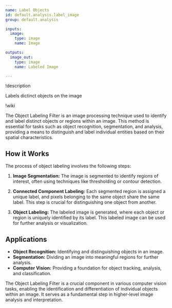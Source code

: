 ```yaml
---
name: Label Objects
id: default.analysis.label_image
group: default.analysis

inputs:
  image:
    type: image
    name: Image

outputs:
  image_out:
    type: image
    name: Labeled Image

---
```


!description

Labels dictinct objects on the image

!wiki

The Object Labeling Filter is an image processing technique used to identify and label distinct objects or regions within an image. This method is essential for tasks such as object recognition, segmentation, and analysis, providing a means to distinguish and label individual entities based on their spatial characteristics.

## How it Works

The process of object labeling involves the following steps:

1. **Image Segmentation:** The image is segmented to identify regions of interest, often using techniques like thresholding or contour detection.

2. **Connected Component Labeling:** Each segmented region is assigned a unique label, and pixels belonging to the same object share the same label. This step is crucial for distinguishing one object from another.

3. **Object Labeling:** The labeled image is generated, where each object or region is uniquely identified by its label. This labeled image can be used for further analysis or visualization.

## Applications

- **Object Recognition:** Identifying and distinguishing objects in an image.
- **Segmentation:** Dividing an image into meaningful regions for further analysis.
- **Computer Vision:** Providing a foundation for object tracking, analysis, and classification.

The Object Labeling Filter is a crucial component in various computer vision tasks, enabling the identification and differentiation of individual objects within an image. It serves as a fundamental step in higher-level image analysis and interpretation.
